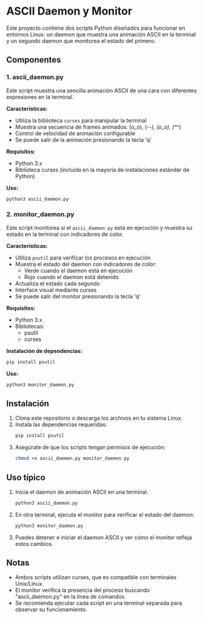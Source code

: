 # ASCII Daemon y Monitor

Este proyecto contiene dos scripts Python diseñados para funcionar en entornos Linux: un daemon que muestra una animación ASCII en la terminal y un segundo daemon que monitorea el estado del primero.

## Componentes

### 1. ascii_daemon.py

Este script muestra una sencilla animación ASCII de una cara con diferentes expresiones en la terminal.

**Características:**
- Utiliza la biblioteca `curses` para manipular la terminal
- Muestra una secuencia de frames animados: (o_o), (-_-), (o_o), (^_^)
- Control de velocidad de animación configurable
- Se puede salir de la animación presionando la tecla 'q'

**Requisitos:**
- Python 3.x
- Biblioteca curses (incluida en la mayoría de instalaciones estándar de Python)

**Uso:**
```bash
python3 ascii_daemon.py
```

### 2. monitor_daemon.py

Este script monitorea si el `ascii_daemon.py` está en ejecución y muestra su estado en la terminal con indicadores de color.

**Características:**
- Utiliza `psutil` para verificar los procesos en ejecución
- Muestra el estado del daemon con indicadores de color:
  - Verde cuando el daemon está en ejecución
  - Rojo cuando el daemon está detenido
- Actualiza el estado cada segundo
- Interface visual mediante curses
- Se puede salir del monitor presionando la tecla 'q'

**Requisitos:**
- Python 3.x
- Bibliotecas:
  - psutil
  - curses

**Instalación de dependencias:**
```bash
pip install psutil
```

**Uso:**
```bash
python3 monitor_daemon.py
```

## Instalación

1. Clona este repositorio o descarga los archivos en tu sistema Linux.
2. Instala las dependencias requeridas:
   ```bash
   pip install psutil
   ```
3. Asegúrate de que los scripts tengan permisos de ejecución:
   ```bash
   chmod +x ascii_daemon.py monitor_daemon.py
   ```

## Uso típico

1. Inicia el daemon de animación ASCII en una terminal:
   ```bash
   python3 ascii_daemon.py
   ```

2. En otra terminal, ejecuta el monitor para verificar el estado del daemon:
   ```bash
   python3 monitor_daemon.py
   ```

3. Puedes detener e iniciar el daemon ASCII y ver cómo el monitor refleja estos cambios.

## Notas

- Ambos scripts utilizan curses, que es compatible con terminales Unix/Linux.
- El monitor verifica la presencia del proceso buscando "ascii_daemon.py" en la línea de comandos.
- Se recomienda ejecutar cada script en una terminal separada para observar su funcionamiento.
